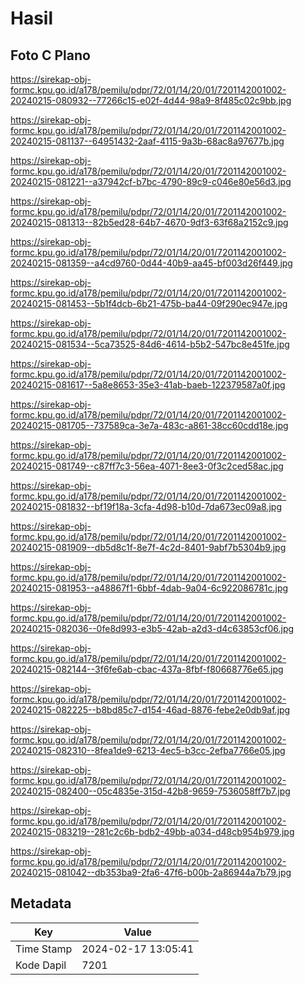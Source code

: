 # Hasil

## Foto C Plano

https://sirekap-obj-formc.kpu.go.id/a178/pemilu/pdpr/72/01/14/20/01/7201142001002-20240215-080932--77266c15-e02f-4d44-98a9-8f485c02c9bb.jpg

https://sirekap-obj-formc.kpu.go.id/a178/pemilu/pdpr/72/01/14/20/01/7201142001002-20240215-081137--64951432-2aaf-4115-9a3b-68ac8a97677b.jpg

https://sirekap-obj-formc.kpu.go.id/a178/pemilu/pdpr/72/01/14/20/01/7201142001002-20240215-081221--a37942cf-b7bc-4790-89c9-c046e80e56d3.jpg

https://sirekap-obj-formc.kpu.go.id/a178/pemilu/pdpr/72/01/14/20/01/7201142001002-20240215-081313--82b5ed28-64b7-4670-9df3-63f68a2152c9.jpg

https://sirekap-obj-formc.kpu.go.id/a178/pemilu/pdpr/72/01/14/20/01/7201142001002-20240215-081359--a4cd9760-0d44-40b9-aa45-bf003d26f449.jpg

https://sirekap-obj-formc.kpu.go.id/a178/pemilu/pdpr/72/01/14/20/01/7201142001002-20240215-081453--5b1f4dcb-6b21-475b-ba44-09f290ec947e.jpg

https://sirekap-obj-formc.kpu.go.id/a178/pemilu/pdpr/72/01/14/20/01/7201142001002-20240215-081534--5ca73525-84d6-4614-b5b2-547bc8e451fe.jpg

https://sirekap-obj-formc.kpu.go.id/a178/pemilu/pdpr/72/01/14/20/01/7201142001002-20240215-081617--5a8e8653-35e3-41ab-baeb-122379587a0f.jpg

https://sirekap-obj-formc.kpu.go.id/a178/pemilu/pdpr/72/01/14/20/01/7201142001002-20240215-081705--737589ca-3e7a-483c-a861-38cc60cdd18e.jpg

https://sirekap-obj-formc.kpu.go.id/a178/pemilu/pdpr/72/01/14/20/01/7201142001002-20240215-081749--c87ff7c3-56ea-4071-8ee3-0f3c2ced58ac.jpg

https://sirekap-obj-formc.kpu.go.id/a178/pemilu/pdpr/72/01/14/20/01/7201142001002-20240215-081832--bf19f18a-3cfa-4d98-b10d-7da673ec09a8.jpg

https://sirekap-obj-formc.kpu.go.id/a178/pemilu/pdpr/72/01/14/20/01/7201142001002-20240215-081909--db5d8c1f-8e7f-4c2d-8401-9abf7b5304b9.jpg

https://sirekap-obj-formc.kpu.go.id/a178/pemilu/pdpr/72/01/14/20/01/7201142001002-20240215-081953--a48867f1-6bbf-4dab-9a04-6c922086781c.jpg

https://sirekap-obj-formc.kpu.go.id/a178/pemilu/pdpr/72/01/14/20/01/7201142001002-20240215-082036--0fe8d993-e3b5-42ab-a2d3-d4c63853cf06.jpg

https://sirekap-obj-formc.kpu.go.id/a178/pemilu/pdpr/72/01/14/20/01/7201142001002-20240215-082144--3f6fe6ab-cbac-437a-8fbf-f80668776e65.jpg

https://sirekap-obj-formc.kpu.go.id/a178/pemilu/pdpr/72/01/14/20/01/7201142001002-20240215-082225--b8bd85c7-d154-46ad-8876-febe2e0db9af.jpg

https://sirekap-obj-formc.kpu.go.id/a178/pemilu/pdpr/72/01/14/20/01/7201142001002-20240215-082310--8fea1de9-6213-4ec5-b3cc-2efba7766e05.jpg

https://sirekap-obj-formc.kpu.go.id/a178/pemilu/pdpr/72/01/14/20/01/7201142001002-20240215-082400--05c4835e-315d-42b8-9659-7536058ff7b7.jpg

https://sirekap-obj-formc.kpu.go.id/a178/pemilu/pdpr/72/01/14/20/01/7201142001002-20240215-083219--281c2c6b-bdb2-49bb-a034-d48cb954b979.jpg

https://sirekap-obj-formc.kpu.go.id/a178/pemilu/pdpr/72/01/14/20/01/7201142001002-20240215-081042--db353ba9-2fa6-47f6-b00b-2a86944a7b79.jpg


## Metadata

| Key        | Value               |
| ---------- | ------------------- |
| Time Stamp | 2024-02-17 13:05:41 |
| Kode Dapil | 7201                |



